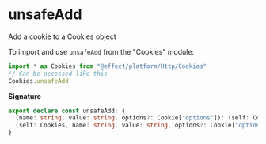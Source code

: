 # unsafeAdd

Add a cookie to a Cookies object

To import and use `unsafeAdd` from the "Cookies" module:

```ts
import * as Cookies from "@effect/platform/Http/Cookies"
// Can be accessed like this
Cookies.unsafeAdd
```

**Signature**

```ts
export declare const unsafeAdd: {
  (name: string, value: string, options?: Cookie["options"]): (self: Cookies) => Cookies
  (self: Cookies, name: string, value: string, options?: Cookie["options"]): Cookies
}
```
